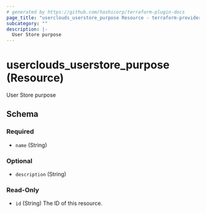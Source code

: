 ```yaml
---
# generated by https://github.com/hashicorp/terraform-plugin-docs
page_title: "userclouds_userstore_purpose Resource - terraform-provider-userclouds"
subcategory: ""
description: |-
  User Store purpose
---
```


# userclouds_userstore_purpose (Resource)

User Store purpose



<!-- schema generated by tfplugindocs -->
## Schema

### Required

- `name` (String)

### Optional

- `description` (String)

### Read-Only

- `id` (String) The ID of this resource.
